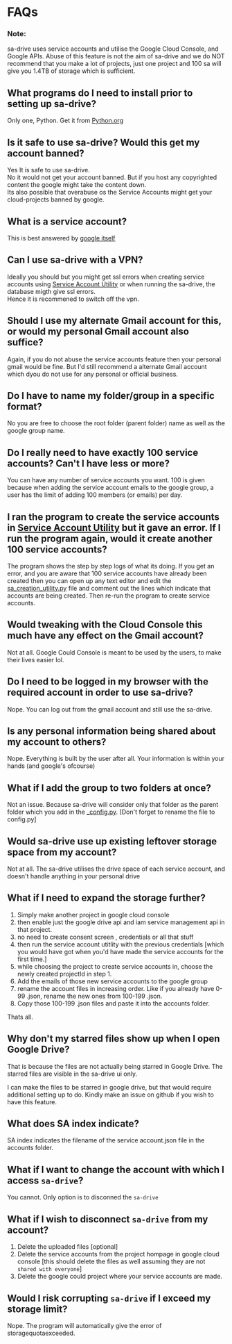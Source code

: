 # FAQs

### Note:
sa-drive uses service accounts and utilise the Google Cloud Console, and Google APIs.
Abuse of this feature is not the aim of sa-drive and we do NOT recommend that you make a lot of projects, just one project and 100 sa will give you 1.4TB of storage which is sufficient.

## What programs do I need to install prior to setting up sa-drive?
Only one, Python. Get it from [Python.org](https://python.org/)
## Is it safe to use sa-drive? Would this get my account banned?
Yes It is safe to use sa-drive.<br>No it would not get your account banned. But if you host any copyrighted content the google might take the content down.
<br>
Its also possible that overabuse os the Service Accounts might get your cloud-projects banned by google.

## What is a service account?
This is best answered by [google itself](https://cloud.google.com/iam/docs/service-account-overview)

## Can I use sa-drive with a VPN?

Ideally you should but you might get ssl errors when creating service accounts using [Service Account Utility](./Service%20Account%20Utility/) or when running the sa-drive, the database migth give ssl errors.
<br>
Hence it is recommened to switch off the vpn.

## Should I use my alternate Gmail account for this, or would my personal Gmail account also suffice?

Again, if you do not abuse the service accounts feature then your personal gmail would be fine. But I'd still recommend a alternate Gmail account which dyou do not use for any personal or official business.

## Do I have to name my folder/group in a specific format?

No you are free to choose the root folder (parent folder) name as well as the google group name.

## Do I really need to have exactly 100 service accounts? Can't I have less or more?

You can have any number of service accounts you want. 100 is given because when adding the service account emails to the google group, a user has the limit of adding 100 members (or emails) per day.

## I ran the program to create the service accounts in [Service Account Utility](./Service%20Account%20Utility/) but it gave an error. If I run the program again, would it create another 100 service accounts?

The program shows the step by step logs of what its doing. If you get an error, and you are aware that 100 service accounts have already been created then you can open up any text editor and edit the [sa_creation_utility.py](./Service%20Account%20Utility/sa_creation_utility.py) file and comment out the lines which indicate that accounts are being created. Then re-run the program to create service accounts.

## Would tweaking with the Cloud Console this much have any effect on the Gmail account?

Not at all. Google Could Console is meant to be used by the users, to make their lives easier lol.

## Do I need to be logged in my browser with the required account in order to use sa-drive?

Nope. You can log out from the gmail account and still use the sa-drive. 

## Is any personal information being shared about my account to others?

Nope. Everything is built by the user after all. Your information is within your hands (and google's ofcourse)

## What if I add the group to two folders at once?

Not an issue. Because sa-drive will consider only that folder as the parent folder which you add in the [_config.py](./_config.py). [Don't forget to rename the file to config.py]

## Would sa-drive use up existing leftover storage space from my account?

Not at all. The sa-drive utilises the drive space of each service account, and doesn't handle anything in your personal drive

## What if I need to expand the storage further?

1. Simply make another project in google cloud console
2. then enable just the google drive api and iam service management api in that project.
3. no need to create consent screen , credentials or all that stuff
4. then run the service account utitlity with the previous credentials [which you would have got when you'd have made the service accounts for the first time.]
5. while choosing the project to create service accounts in, choose the newly created projectId in step 1.
6. Add the emails of those new service accounts to the google group
7. rename the account files in increasing order. Like if you already have 0-99 .json, rename the new ones from 100-199 .json.
8. Copy those 100-199 .json files and paste it into the accounts folder.

Thats all.

## Why don't my starred files show up when I open Google Drive?

That is because the files are not actually being starred in Google Drive. The starred files are visible in the sa-drive ui only.

I can make the files to be starred in google drive, but that would require additional setting up to do. 
Kindly make an issue on github if you wish to have this feature.

## What does SA index indicate?
SA index indicates the filename of the service account.json file in the accounts folder.

## What if I want to change the account with which I access `sa-drive`?

You cannot. Only option is to disconned the `sa-drive`

## What if I wish to disconnect `sa-drive` from my account?

1. Delete the uploaded files [optional]
2. Delete the service accounts from the project hompage in google cloud console [this should delete the files as well assuming they are not `shared with everyone`]
3. Delete the google could project where your service accounts are made.

## Would I risk corrupting `sa-drive` if I exceed my storage limit?

Nope. The program will automatically give the error of storagequotaexceeded.